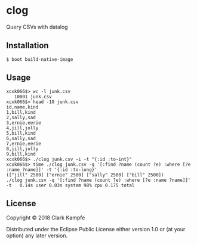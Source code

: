 # clog

Query CSVs with datalog

## Installation

`$ boot build-native-image`

## Usage

```
xcxk066$> wc -l junk.csv
   10001 junk.csv
xcxk066$> head -10 junk.csv
id,name,kind
1,bill,kind
2,sally,sad
3,ernie,eerie
4,jill,jolly
5,bill,kind
6,sally,sad
7,ernie,eerie
8,jill,jolly
9,bill,kind
xcxk066$> ./clog junk.csv -i -t "{:id :to-int}"
xcxk066$> time ./clog junk.csv -q '[:find ?name (count ?e) :where [?e :name ?name]]' -t '{:id :to-long}'
(["jill" 2500] ["ernie" 2500] ["sally" 2500] ["bill" 2500])
./clog junk.csv -q '[:find ?name (count ?e) :where [?e :name ?name]]' -t   0.14s user 0.03s system 98% cpu 0.175 total
```

## License

Copyright © 2018 Clark Kampfe

Distributed under the Eclipse Public License either version 1.0 or (at
your option) any later version.
